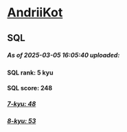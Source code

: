 # [AndriiKot](https://www.codewars.com/users/AndriiKot) 
## SQL

##### As of 2025-03-05 16:05:40 uploaded:

#### SQL rank: 5 kyu

#### SQL score: 248

##### [7-kyu: 48](https://github.com/AndriiKot/SQL__CodeWars/tree/main/kyu-7)

##### [8-kyu: 53](https://github.com/AndriiKot/SQL__CodeWars/tree/main/kyu-8)

